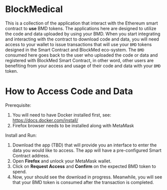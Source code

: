 # BlockMedical
This is a collection of the application that interact with the Ethereum smart contract to **use** BMD tokens.
The applications here are designed to utilize the code and data uploaded by using your BMD. 
When you start integrating and interacting with the contract to download code and data, you will need access to your
wallet to issue transactions that will use your `BMD` tokens designed in the Smart Contract and BlockMed eco-system.
The `BMD` consumed here goes back to the user who uploaded the code or data and registered with
BlockMed Smart Contract, in other word, other users are benefiting from your access and usage of their code and data
with your `BMD` token.

# How to Access Code and Data

Prerequisite:
1. You will need to have Docker installed first, see: https://docs.docker.com/install/
2. Firefox browser needs to be installed along with MetaMask

Install and Run:
1. Download the app (TBD) that will provide you an interface to enter the data you would like to access. The app will have a pre-configured Smart Contract address.
2. Open **Firefox** and unlock your MetaMask wallet.
3. Click on **Request Access** and **Confirm** on the expected BMD token to spend.
4. Now, your should see the download in progress. Meanwhile, you will see that your BMD token is consumed after the transaction is completed.
